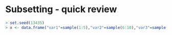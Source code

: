 # Subsetting - quick review
```R
> set.seed(13435)
> x <- data.frame("var1"=sample(1:5),"var2"=sample(6:10),"var3"=sample(11:15))
